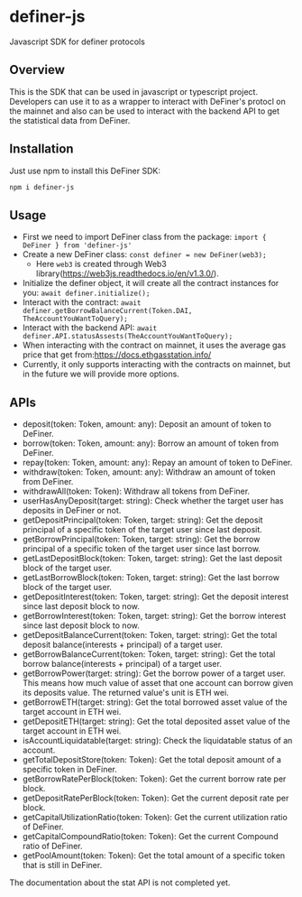 # definer-js
Javascript SDK for definer protocols

## Overview
This is the SDK that can be used in javascript or typescript project. Developers can use it to as a wrapper to interact with DeFiner's protocl on the mainnet and also can be used to interact with the backend API to get the statistical data from DeFiner.

## Installation
Just use npm to install this DeFiner SDK:
```bash
npm i definer-js
```

## Usage
- First we need to import DeFiner class from the package: `import { DeFiner } from 'definer-js'`
- Create a new DeFiner class: `const definer = new DeFiner(web3);`
  - Here `web3` is created through Web3 library(https://web3js.readthedocs.io/en/v1.3.0/).
- Initialize the definer object, it will create all the contract instances for you: `await definer.initialize();`
- Interact with the contract: `await definer.getBorrowBalanceCurrent(Token.DAI, TheAccountYouWantToQuery);`
- Interact with the backend API: `await definer.API.statusAssests(TheAccountYouWantToQuery);`
- When interacting with the contract on mainnet, it uses the average gas price that get from:https://docs.ethgasstation.info/
- Currently, it only supports interacting with the contracts on mainnet, but in the future we will provide more options.


## APIs
- deposit(token: Token, amount: any): Deposit an amount of token to DeFiner.
- borrow(token: Token, amount: any): Borrow an amount of token from DeFiner.
- repay(token: Token, amount: any): Repay an amount of token to DeFiner.
- withdraw(token: Token, amount: any): Withdraw an amount of token from DeFiner.
- withdrawAll(token: Token): Withdraw all tokens from DeFiner.
- userHasAnyDeposit(target: string): Check whether the target user has deposits in DeFiner or not.
- getDepositPrincipal(token: Token, target: string): Get the deposit principal of a specific token of the target user since last deposit.
- getBorrowPrincipal(token: Token, target: string): Get the borrow principal of a specific token of the target user since last borrow.
- getLastDepositBlock(token: Token, target: string): Get the last deposit block of the target user.
- getLastBorrowBlock(token: Token, target: string): Get the last borrow block of the target user.
- getDepositInterest(token: Token, target: string): Get the deposit interest since last deposit block to now.
- getBorrowInterest(token: Token, target: string): Get the borrow interest since last deposit block to now.
- getDepositBalanceCurrent(token: Token, target: string): Get the total deposit balance(interests + principal) of a target user.
- getBorrowBalanceCurrent(token: Token, target: string): Get the total borrow balance(interests + principal) of a target user.
- getBorrowPower(target: string): Get the borrow power of a target user. This means how much value of asset that one account can borrow given its deposits value. The returned value's unit is ETH wei.
- getBorrowETH(target: string): Get the total borrowed asset value of the target account in ETH wei.
- getDepositETH(target: string): Get the total deposited asset value of the target account in ETH wei.
- isAccountLiquidatable(target: string): Check the liquidatable status of an account.
- getTotalDepositStore(token: Token): Get the total deposit amount of a specific token in DeFiner.
- getBorrowRatePerBlock(token: Token): Get the current borrow rate per block.
- getDepositRatePerBlock(token: Token): Get the current deposit rate per block.
- getCapitalUtilizationRatio(token: Token): Get the current utilization ratio of DeFiner.
- getCapitalCompoundRatio(token: Token): Get the current Compound ratio of DeFiner.
- getPoolAmount(token: Token): Get the total amount of a specific token that is still in DeFiner.

The documentation about the stat API is not completed yet.








